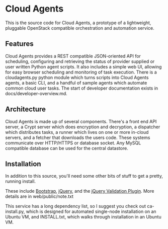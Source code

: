 # Cloud Agents

This is the source code for Cloud Agents, a prototype of a lightweight, pluggable OpenStack compatible orchestration and automation service.

## Features

Cloud Agents provides a REST compatible JSON-oriented API for scheduling, configuring and retrieving the status of provider supplied or user written Python agent scripts.  It also includes a simple web UI, allowing for easy browser scheduling and monitoring of task execution.  There is a cloudagents.py python module which turns scripts into Cloud Agents agents, a basic CLI, and a handful of sample agents which automate common cloud user tasks.  The start of developer documentation exists in docs/developer-overview.md.

## Architecture

Cloud Agents is made up of several components.  There's a front end API server, a Crypt server which does encryption and decryption, a dispatcher which distributes tasks, a runner which lives on one or more in-cloud servers, and a fetcher that downloads the users code.  These systems communicate over HTTP/HTTPS or database socket.  Any MySQL compatible database can be used for the central datastore.

## Installation

In addition to this source, you'll need some other bits of stuff to get a pretty, running install.

These include [Bootstrap](http://getbootstrap.com), [jQuery](http://jquery.org), and the [jQuery Validation Plugin](http://jqueryvalidation.org/).  More details are in web/public/note.txt

This service has a long dependency list, so I suggest you check out ca-install.py, which is designed for automated single-node installation on an Ubuntu VM, and INSTALL.txt, which walks through installation in an Ubuntu VM.